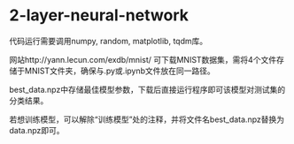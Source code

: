 # 2-layer-neural-network

代码运行需要调用numpy, random, matplotlib, tqdm库。

网站http://yann.lecun.com/exdb/mnist/ 可下载MNIST数据集，需将4个文件存储于MNIST文件夹，确保与.py或.ipynb文件放在同一路径。

best_data.npz中存储最佳模型参数，下载后直接运行程序即可该模型对测试集的分类结果。

若想训练模型，可以解除“训练模型”处的注释，并将文件名best_data.npz替换为data.npz即可。
